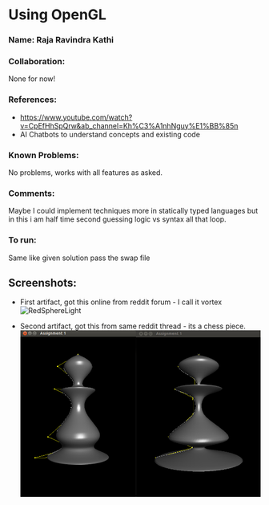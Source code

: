 # Using OpenGL 

### Name: Raja Ravindra Kathi

### Collaboration: 
None for now!

### References:
- https://www.youtube.com/watch?v=CpEfHhSpQrw&ab_channel=Kh%C3%A1nhNguy%E1%BB%85n
- AI Chatbots to understand concepts and existing code

### Known Problems: 
No problems, works with all features as asked.

### Comments: 
Maybe I could implement techniques more in statically typed languages but in this i am half time second guessing logic vs syntax all that loop.

### To run:
Same like given solution pass the swap file

## Screenshots:

- First artifact, got this online from reddit forum - I call it vortex
![RedSphereLight](./cortex_sim.png)

- Second artifact, got this from same reddit thread - its a chess piece.
![](./chess_sim_image.png)


